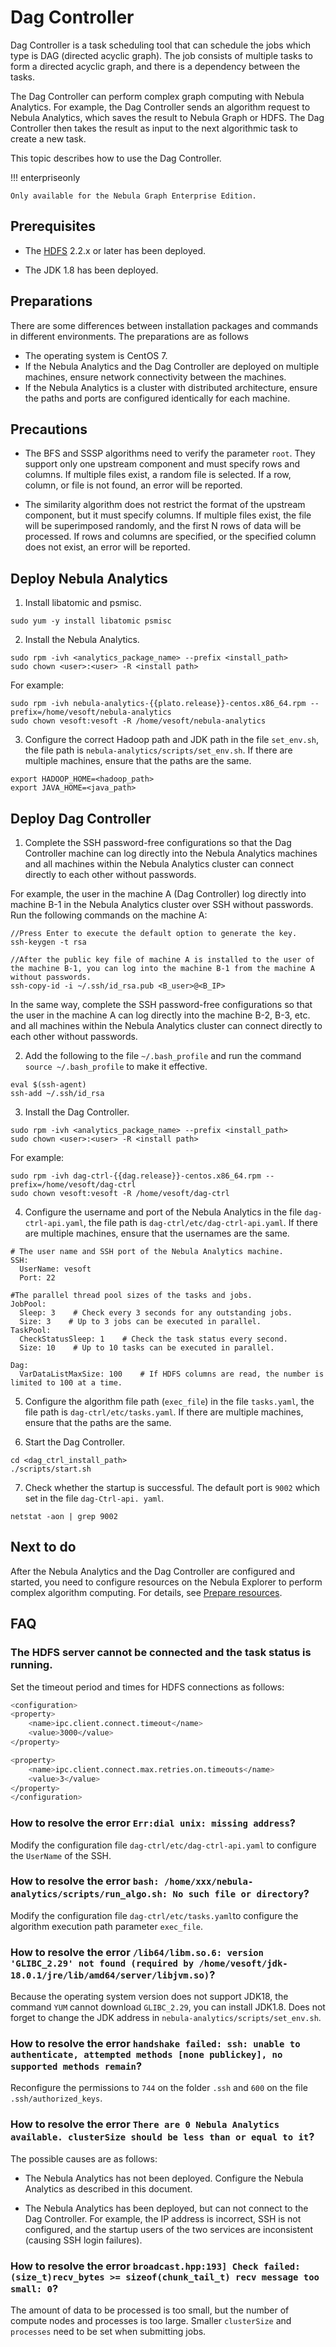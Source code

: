 # Dag Controller

Dag Controller is a task scheduling tool that can schedule the jobs which type is DAG (directed acyclic graph). The job consists of multiple tasks to form a directed acyclic graph, and there is a dependency between the tasks.

The Dag Controller can perform complex graph computing with Nebula Analytics. For example, the Dag Controller sends an algorithm request to Nebula Analytics, which saves the result to Nebula Graph or HDFS. The Dag Controller then takes the result as input to the next algorithmic task to create a new task.

This topic describes how to use the Dag Controller.

!!! enterpriseonly

    Only available for the Nebula Graph Enterprise Edition.

## Prerequisites

- The [HDFS](https://hadoop.apache.org/docs/stable/hadoop-project-dist/hadoop-common/ClusterSetup.html) 2.2.x or later has been deployed.

- The JDK 1.8 has been deployed.

## Preparations

There are some differences between installation packages and commands in different environments. The preparations are as follows

- The operating system is CentOS 7.
- If the Nebula Analytics and the Dag Controller are deployed on multiple machines, ensure network connectivity between the machines.
- If the Nebula Analytics is a cluster with distributed architecture, ensure the paths and ports are configured identically for each machine.

## Precautions

- The BFS and SSSP algorithms need to verify the parameter `root`. They support only one upstream component and must specify rows and columns. If multiple files exist, a random file is selected. If a row, column, or file is not found, an error will be reported.

- The similarity algorithm does not restrict the format of the upstream component, but it must specify columns. If multiple files exist, the file will be superimposed randomly, and the first N rows of data will be processed. If rows and columns are specified, or the specified column does not exist, an error will be reported.

## Deploy Nebula Analytics

1. Install libatomic and psmisc.

  ```
  sudo yum -y install libatomic psmisc
  ```

2. Install the Nebula Analytics.

  ```
  sudo rpm -ivh <analytics_package_name> --prefix <install_path>
  sudo chown <user>:<user> -R <install path>
  ```

  For example:

  ```
  sudo rpm -ivh nebula-analytics-{{plato.release}}-centos.x86_64.rpm --prefix=/home/vesoft/nebula-analytics
  sudo chown vesoft:vesoft -R /home/vesoft/nebula-analytics
  ```

3. Configure the correct Hadoop path and JDK path in the file `set_env.sh`, the file path is `nebula-analytics/scripts/set_env.sh`. If there are multiple machines, ensure that the paths are the same.

  ```
  export HADOOP_HOME=<hadoop_path>
  export JAVA_HOME=<java_path>
  ```

## Deploy Dag Controller

1. Complete the SSH password-free configurations so that the Dag Controller machine can log directly into the Nebula Analytics machines and all machines within the Nebula Analytics cluster can connect directly to each other without passwords.

  For example, the user in the machine A (Dag Controller) log directly into machine B-1 in the Nebula Analytics cluster over SSH  without passwords. Run the following commands on the machine A:

  ```
  //Press Enter to execute the default option to generate the key.
  ssh-keygen -t rsa

  //After the public key file of machine A is installed to the user of the machine B-1, you can log into the machine B-1 from the machine A without passwords.
  ssh-copy-id -i ~/.ssh/id_rsa.pub <B_user>@<B_IP>
  ```

  In the same way, complete the SSH password-free configurations so that the user in the machine A can log directly into the machine B-2, B-3, etc. and all machines within the Nebula Analytics cluster can connect directly to each other without passwords.

2. Add the following to the file `~/.bash_profile` and run the command `source ~/.bash_profile` to make it effective.

  ```
  eval $(ssh-agent)
  ssh-add ~/.ssh/id_rsa
  ```

3. Install the Dag Controller.

  ```
  sudo rpm -ivh <analytics_package_name> --prefix <install_path>
  sudo chown <user>:<user> -R <install path>
  ```

  For example:

  ```
  sudo rpm -ivh dag-ctrl-{{dag.release}}-centos.x86_64.rpm --prefix=/home/vesoft/dag-ctrl
  sudo chown vesoft:vesoft -R /home/vesoft/dag-ctrl
  ```

4. Configure the username and port of the Nebula Analytics in the file `dag-ctrl-api.yaml`, the file path is `dag-ctrl/etc/dag-ctrl-api.yaml`. If there are multiple machines, ensure that the usernames are the same.

  ```
  # The user name and SSH port of the Nebula Analytics machine.
  SSH:
    UserName: vesoft
    Port: 22

  #The parallel thread pool sizes of the tasks and jobs.
  JobPool:
    Sleep: 3    # Check every 3 seconds for any outstanding jobs.
    Size: 3    # Up to 3 jobs can be executed in parallel.
  TaskPool:
    CheckStatusSleep: 1    # Check the task status every second.
    Size: 10    # Up to 10 tasks can be executed in parallel.

  Dag:
    VarDataListMaxSize: 100    # If HDFS columns are read, the number is limited to 100 at a time.
  ```

5. Configure the algorithm file path (`exec_file`) in the file `tasks.yaml`, the file path is `dag-ctrl/etc/tasks.yaml`. If there are multiple machines, ensure that the paths are the same.

6. Start the Dag Controller.

  ```
  cd <dag_ctrl_install_path>
  ./scripts/start.sh
  ```
  
7. Check whether the startup is successful. The default port is `9002` which set in the file `dag-Ctrl-api. yaml`.

  ```
  netstat -aon | grep 9002
  ```

## Next to do

After the Nebula Analytics and the Dag Controller are configured and started, you need to configure resources on the Nebula Explorer to perform complex algorithm computing. For details, see [Prepare resources](../nebula-explorer/workflow/1.prepare-resources.md).

## FAQ

### The HDFS server cannot be connected and the task status is running.

Set the timeout period and times for HDFS connections as follows:

```bash
<configuration>
<property>
    <name>ipc.client.connect.timeout</name>
    <value>3000</value>
</property>

<property>
    <name>ipc.client.connect.max.retries.on.timeouts</name>
    <value>3</value>
</property>
</configuration>
```

### How to resolve the error `Err:dial unix: missing address`?

Modify the configuration file `dag-ctrl/etc/dag-ctrl-api.yaml` to configure the `UserName` of the SSH.

### How to resolve the error  `bash: /home/xxx/nebula-analytics/scripts/run_algo.sh: No such file or directory`?

Modify the configuration file `dag-ctrl/etc/tasks.yaml`to configure the algorithm execution path parameter `exec_file`.

### How to resolve the error `/lib64/libm.so.6: version 'GLIBC_2.29' not found (required by /home/vesoft/jdk-18.0.1/jre/lib/amd64/server/libjvm.so)`?

Because the operating system version does not support JDK18, the command `YUM` cannot download `GLIBC_2.29`, you can install JDK1.8. Does not forget to change the JDK address in `nebula-analytics/scripts/set_env.sh`.

### How to resolve the error `handshake failed: ssh: unable to authenticate, attempted methods [none publickey], no supported methods remain`?

Reconfigure the permissions to `744` on the folder `.ssh` and `600` on the file `.ssh/authorized_keys`.

### How to resolve the error `There are 0 Nebula Analytics available. clusterSize should be less than or equal to it`?

The possible causes are as follows:

- The Nebula Analytics has not been deployed. Configure the Nebula Analytics as described in this document.

- The Nebula Analytics has been deployed, but can not connect to the Dag Controller. For example, the IP address is incorrect, SSH is not configured, and the startup users of the two services are inconsistent (causing SSH login failures).

### How to resolve the error `broadcast.hpp:193] Check failed: (size_t)recv_bytes >= sizeof(chunk_tail_t) recv message too small: 0`?

The amount of data to be processed is too small, but the number of compute nodes and processes is too large. Smaller `clusterSize` and `processes` need to be set when submitting jobs.
